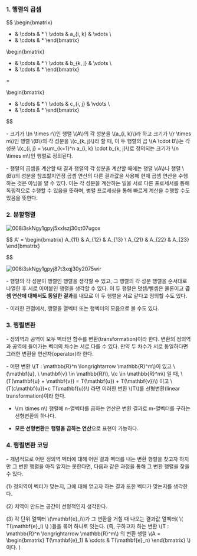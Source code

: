### 1. 행렬의 곱셈


$$ 
\begin{bmatrix} 
* & \cdots &  * \\ 
\vdots & a_{i, k} & \vdots \\
* & \cdots &  * 
\end{bmatrix}  

\begin{bmatrix} 
* & \cdots &  * \\ 
\vdots & b_{k, j} & \vdots \\
* & \cdots &  * 
\end{bmatrix}  

=

\begin{bmatrix} 
* & \cdots &  * \\ 
\vdots & c_{i, j} & \vdots \\
* & \cdots &  * 
\end{bmatrix}  


$$ 



\- 크기가 \\(n \times r\\)인 행렬 \\(A\\)의 각 성분을 \\(a_{i, k}\\)라 하고 크기가 \\(r \times m\\)인 행렬 \\(B\\)의 각 성분을 \\(c_{k, j}\\)라 할 때, 이 두 행렬의 곱 \\(A \cdot B\\)는 각 성분 \\(c_{i, j} = \sum_{k=1}^n a_{i, k} \cdot b_{k, j}\\)로 정의되는 크기가 \\(n \times m\\)인 행렬로 정의된다.

\- 행렬의 곱셈을 계산할 때 결과 행렬의 각 성분을 계산할 때에는 행렬 \\(A\\)나 행렬 \\(B\\)의 성분을 참조할지언정 곱셈 연산의 다른 결과값을 사용해 현재 곱셈 연산을 수행하는 것은 아님을 알 수 있다. 이는 각 성분을 계산하는 일을 서로 다른 프로세서를 통해 독립적으로 수행할 수 있음을 뜻하며, 병렬 프로세싱을 통해 빠르게 계산을 수행할 수도 있음을 뜻한다.


### 2. 분할행렬

![008i3skNgy1gpyj5xxlszj30qt07ugox](https://user-images.githubusercontent.com/69514453/145963026-5e018d56-ce17-4185-b5c1-2ba5892eb9ac.jpg)

$$
A' = 
\begin{bmatrix} 
A_{11} & A_{12} & A_{13} \\
A_{21} & A_{22} & A_{23}
\end{bmatrix}  

$$

![008i3skNgy1gpyj87t3xqj30y2075wir](https://user-images.githubusercontent.com/69514453/145964601-e5b066ea-ad9f-482a-a044-73eaf869d658.jpg)



\- 행렬의 각 성분이 행렬인 행렬을 생각할 수 있고, 그 행렬의 각 성분 행렬을 순서대로 나열한 후 서로 이어붙인 행렬을 생각할 수 있다. 이 두 행렬은 덧셈/뺄셈은 물론이고 **곱셈 연산에 대해서도 동일한 결과**를 내므로 이 두 행렬을 서로 같다고 정의할 수도 있다.

\- 이러한 관점에서, 행렬을 열벡터 또는 행벡터의 모음으로 볼 수도 있다.


### 3. 행렬변환

\- 정의역과 공역이 모두 벡터인 함수를 변환(transformation)이라 한다. 변환의 정의역과 공역에 들어가는 벡터의 차수는 서로 다를 수 있다. 만약 두 차수가 서로 동일하다면 그러한 변환을 연산자(operator)라 한다.

\- 어떤 변환 \\(T : \mathbb{R}^n \longrightarrow \mathbb{R}^m\\)이 있고 \\(\mathbf{u}, \ \mathbf{v} \in \mathbb{R}\\), \\(c \in \mathbb{R}^m\\) 일 때, \\(T(\mathbf{u} + \mathbf{v}) = T(\mathbf{u}) + T(\mathbf{v})\\) 이고 \\(T(c\mathbf{u})=c T(\mathbf{u})\\) 라면 이러한 변환 \\(T\\)를 선형변환(linear transformation)이라 한다.

- \\(m \times n\\) 행렬에 n-열벡터를 곱하는 연산은 변환 결과로 m-열벡터를 구하는 선형변환의 하나다.

- **모든 선형변환**은 **행렬을 곱하는 연산**으로 표현이 가능하다.



### 4. 행렬변환 코딩

\- 개념적으로 어떤 정의역 벡터에 대해 어떤 결과 벡터를 내는 변환 행렬을 찾고자 하지만 그 변환 행렬을 아직 알지는 못한다면, 다음과 같은 과정을 통해 그 변환 행렬을 찾을 수 있다.

(1) 정의역이 벡터가 맞는지, 그에 대해 얻고자 하는 결과 또한 벡터가 맞는지를 생각한다.

(2) 치역이 만드는 공간이 선형적인지 생각한다.

(3) 각 단위 열벡터 \\(\mathbf{e}_i\\)가 그 변환을 거칠 때 나오는 결과값 열벡터( \\( T(\mathbf{e}_i) \\) )들을 묶어 하나로 잇는다. (즉, 구하고자 하는 변환 \\(T : \mathbb{R}^n \longrightarrow \mathbb{R}^m\\) 의 변환 행렬 \\(A = \begin{bmatrix} T(\mathbf{e}_1) & \cdots & T(\mathbf{e}_n) \end{bmatrix} \\) 이다. )


